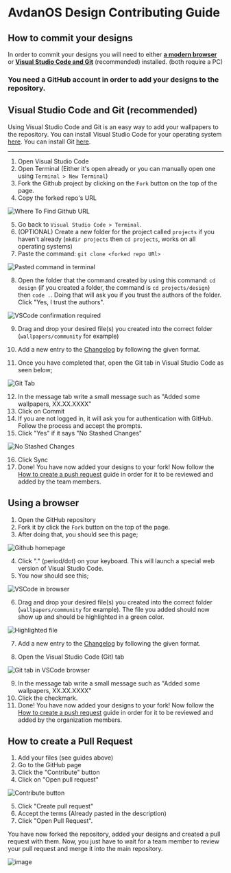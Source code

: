 # AvdanOS Design Contributing Guide

## How to commit your designs

In order to commit your designs you will need to either [**a modern browser**](#using-a-browser-does-not-require-the-files-to-be-downloaded) or [**Visual Studio Code and Git**](#vscode-with-git) (recommended) installed. (both require a PC)

### You need a GitHub account in order to add your designs to the repository.

## Visual Studio Code and Git (recommended)

Using Visual Studio Code and Git is an easy way to add your wallpapers to the repository. You can install Visual Studio Code for your operating system [here](https://code.visualstudio.com/download). You can install Git [here](https://git-scm.com/downloads).

---

1. Open Visual Studio Code 
2. Open Terminal (Either it's open already or you can manually open one using `Terminal > New Terminal`)
3. Fork the Github project by clicking on the `Fork` button on the top of the page.
4. Copy the forked repo's URL

![Where To Find Github URL](.tutorial/images/whereToFindGitURL.png)

5. Go back to `Visual Studio Code > Terminal`.
6. (OPTIONAL) Create a new folder for the project called `projects` if you haven't already (`mkdir projects` then `cd projects`, works on all operating systems)
7. Paste the command: `git clone <forked repo URl>`
   
![Pasted command in terminal](.tutorial/images/gitCommandInTerminal.png)

8. Open the folder that the command created by using this command: `cd design` (if you created a folder, the command is `cd projects/design`) then `code .`.
Doing that will ask you if you trust the authors of the folder. Click "Yes, I trust the authors".

![VSCode confirmation required](.tutorial/images/trustAuthors.png)

9. Drag and drop your desired file(s) you created into the correct folder (`wallpapers/community` for example) 

10. Add a new entry to the [Changelog](CHANGELOG.md) by following the given format.

11. Once you have completed that, open the Git tab in Visual Studio Code as seen below;

![Git Tab](.tutorial/images/gitTab.png)

12. In the message tab write a small message such as "Added some wallpapers, XX.XX.XXXX"
13. Click on Commit
14. If you are not logged in, it will ask you for authentication with GitHub. Follow the process and accept the prompts.
15. Click "Yes" if it says "No Stashed Changes"
    
![No Stashed Changes](.tutorial/images/vscodeNoStashedChanges.png)

16. Click Sync
17. Done! You have now added your designs to your fork! Now follow the [How to create a push request](#how-to-create-a-push-request) guide in order for it to be reviewed and added by the team members.

## Using a browser

1. Open the GitHub repository
2. Fork it by click the `Fork` button on the top of the page.
3. After doing that, you should see this page;

![Github homepage](.tutorial/images/gitProjectHomepage.png)

4. Click "." (period/dot) on your keyboard. This will launch a special web version of Visual Studio Code.
5. You now should see this;

![VSCode in browser](.tutorial/images/vscodeInBrowser.png)

6. Drag and drop your desired file(s) you created into the correct folder (`wallpapers/community` for example). The file you added should now show up and should be highlighted in a green color.

![Highlighted file](.tutorial/images/fileUploadedHighlighted.png)

7. Add a new entry to the [Changelog](CHANGELOG.md) by following the given format.

8. Open the Visual Studio Code (Git) tab

![Git tab in VSCode browser](.tutorial/images/gitTabOnline.png)

9. In the message tab write a small message such as "Added some wallpapers, XX.XX.XXXX"
10. Click the checkmark.
11. Done! You have now added your designs to your fork! Now follow the [How to create a push request](#how-to-create-a-push-request) guide in order for it to be reviewed and added by the organization members.

## How to create a Pull Request
1. Add your files (see guides above)
2. Go to the GitHub page
3. Click the "Contribute" button
4. Click on "Open pull request"

![Contribute button](.tutorial/images/contributeButton.png)

5. Click "Create pull request"
6. Accept the terms (Already pasted in the description)
7. Click "Open Pull Request".

You have now forked the repository, added your designs and created a pull request with them. Now, you just have to wait for a team member to review your pull request and merge it into the main repository.



![image](https://user-images.githubusercontent.com/51555391/176925763-cdfd57ba-ae1e-4bf3-85e9-b3ebd30b1d59.png)
